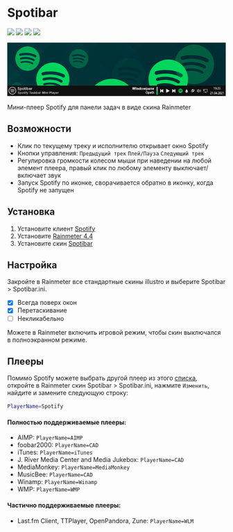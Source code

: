 # Spotibar
<a href="https://github.com/avenom/spotibar/releases/tag/v0.2"><img src="https://img.shields.io/github/v/release/avenom/spotibar?color=1&label=Release"></a> <a href="https://rainmeter.net"><img src="https://img.shields.io/badge/Rainmeter-4.4-brightgreen"></a> <img src="https://img.shields.io/badge/Windows-7%2B-brightgreen"> <img src="https://img.shields.io/github/downloads/avenom/spotibar/total?color=1&label=Downloads">

<img src="https://raw.githubusercontent.com/avenom/Spotibar/main/%40Resources/Images/Spotibar.png">

Мини-плеер Spotify для панели задач в виде скина Rainmeter

## Возможности

* Клик по текущему треку и исполнителю открывает окно Spotify
* Кнопки управления:  `Предыдущий трек` `Плей/Пауза` `Следующий трек`
* Регулировка громкости колесом мыши при наведении на любой элемент плеера, правый клик по любому элементу выключает/включает звук
* Запуск Spotify по иконке, сворачивается обратно в иконку, когда Spotify не запущен

## Установка

1. Установите клиент [Spotify](https://spotify.com/ru-ru/download/windows)
2. Установите [Rainmeter 4.4](https://rainmeter.net)
3. Установите скин [Spotibar](https://github.com/avenom/spotibar/releases/tag/v0.2)

## Настройка

Закройте в Rainmeter все стандартные скины illustro и выберите Spotibar > Spotibar.ini.
* [x] Всегда поверх окон
* [x] Перетаскивание
* [ ] Некликабельно

Можете в Rainmeter включить игровой режим, чтобы скин выключался в полноэкранном режиме.

## Плееры

Помимо Spotify можете выбрать другой плеер из этого [списка](https://docs.rainmeter.net/manual/measures/nowplaying), откройте в Rainmeter скин Spotibar > Spotibar.ini, нажмите `Изменить`, найдите и замените следующую строку:

```bash
PlayerName=Spotify
```

#### Полностью поддерживаемые плееры:
* AIMP: `PlayerName=AIMP`
* foobar2000: `PlayerName=CAD`
* iTunes: `PlayerName=iTunes`
* J. River Media Center and Media Jukebox: `PlayerName=CAD`
* MediaMonkey: `PlayerName=MediaMonkey`
* MusicBee: `PlayerName=CAD`
* Winamp: `PlayerName=Winamp`
* WMP: `PlayerName=WMP`

#### Частично поддерживаемые плееры:
* Last.fm Client, TTPlayer, OpenPandora, Zune: `PlayerName=WLM`
